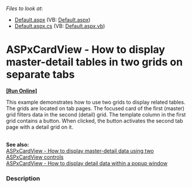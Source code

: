 <!-- default file list -->
*Files to look at*:

* [Default.aspx](./CS/Default.aspx) (VB: [Default.aspx](./VB/Default.aspx))
* [Default.aspx.cs](./CS/Default.aspx.cs) (VB: [Default.aspx.vb](./VB/Default.aspx.vb))
<!-- default file list end -->
# ASPxCardView - How to display master-detail tables in two grids on separate tabs
<!-- run online -->
**[[Run Online]](https://codecentral.devexpress.com/t339546/)**
<!-- run online end -->


<p>This example demonstrates how to use two grids to display related tables. The grids are located on tab pages. The focused card of the first (master) grid filters data in the second (detail) grid. The template column in the first grid contains a button. When clicked, the button activates the second tab page with a detail grid on it.</p>
<p><br><strong>See also:</strong><br><a href="https://www.devexpress.com/Support/Center/Example/Details/T272616">ASPxCardView - How to display master-detail data using two ASPxCardView controls</a><br><a href="https://www.devexpress.com/Support/Center/Example/Details/T339685">ASPxCardView - How to display detail data within a popup window</a></p>


<h3>Description</h3>

&nbsp;

<br/>


